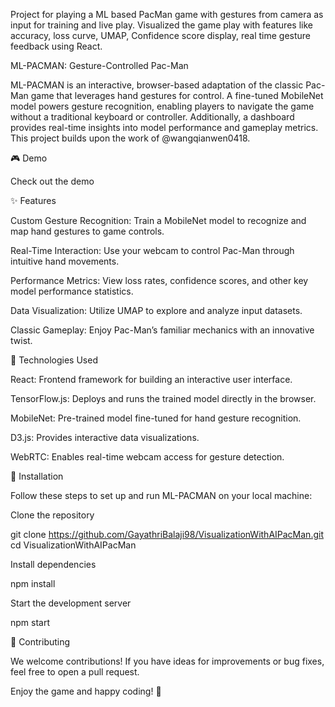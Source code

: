 Project for playing a ML based PacMan game with gestures from camera as input for training and live play. Visualized the game play with features like accuracy, loss curve, UMAP, Confidence score display, real time gesture feedback using React. 

ML-PACMAN: Gesture-Controlled Pac-Man

ML-PACMAN is an interactive, browser-based adaptation of the classic Pac-Man game that leverages hand gestures for control. A fine-tuned MobileNet model powers gesture recognition, enabling players to navigate the game without a traditional keyboard or controller. Additionally, a dashboard provides real-time insights into model performance and gameplay metrics. This project builds upon the work of @wangqianwen0418.

🎮 Demo

Check out the demo 



✨ Features

Custom Gesture Recognition: Train a MobileNet model to recognize and map hand gestures to game controls.

Real-Time Interaction: Use your webcam to control Pac-Man through intuitive hand movements.

Performance Metrics: View loss rates, confidence scores, and other key model performance statistics.

Data Visualization: Utilize UMAP to explore and analyze input datasets.

Classic Gameplay: Enjoy Pac-Man’s familiar mechanics with an innovative twist.

🔧 Technologies Used

React: Frontend framework for building an interactive user interface.

TensorFlow.js: Deploys and runs the trained model directly in the browser.

MobileNet: Pre-trained model fine-tuned for hand gesture recognition.

D3.js: Provides interactive data visualizations.

WebRTC: Enables real-time webcam access for gesture detection.

🚀 Installation

Follow these steps to set up and run ML-PACMAN on your local machine:

Clone the repository

git clone https://github.com/GayathriBalaji98/VisualizationWithAIPacMan.git
cd VisualizationWithAIPacMan

Install dependencies

npm install

Start the development server

npm start

🤝 Contributing

We welcome contributions! If you have ideas for improvements or bug fixes, feel free to open a pull request.

Enjoy the game and happy coding! 🎉

